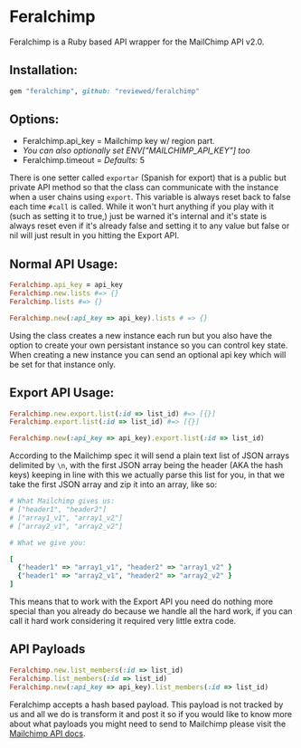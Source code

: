 # Feralchimp

Feralchimp is a Ruby based API wrapper for the MailChimp API v2.0.

## Installation:

```ruby
gem "feralchimp", github: "reviewed/feralchimp"
```

## Options:
* Feralchimp.api_key = Mailchimp key w/ region part.
* *You can also optionally set ENV["MAILCHIMP_API_KEY"] too*
* Feralchimp.timeout = *Defaults:* 5

There is one setter called `exportar` (Spanish for export) that is a public but private API method so that the class can communicate with the instance when a user chains using `export`.  This variable is always reset back to false each time `#call` is called. While it won't hurt anything if you play with it (such as setting it to true,) just be warned it's internal and it's state is always reset even if it's already false and setting it to any value but false or nil will just result in you hitting the Export API.

## Normal API Usage:

```ruby
Feralchimp.api_key = api_key
Feralchimp.new.lists #=> {}
Feralchimp.lists #=> {}

Feralchimp.new(:api_key => api_key).lists # => {}
```

Using the class creates a new instance each run but you also have the option to create your own persistant instance so you can control key state.  When creating a new instance you can send an optional api key which will be set for that instance only.

## Export API Usage:

```ruby
Feralchimp.new.export.list(:id => list_id) #=> [{}]
Feralchimp.export.list(:id => list_id) #=> [{}]

Feralchimp.new(:api_key => api_key).export.list(:id => list_id)
```

According to the Mailchimp spec it will send a plain text list of JSON arrays delimited by `\n`, with the first JSON array being the header (AKA the hash keys) keeping in line with this we actually parse this list for you, in that we take the first JSON array and zip it into an array, like so:

```ruby
# What Mailchimp gives us:
# ["header1", "header2"]
# ["array1_v1", "array1_v2"]
# ["array2_v1", "array2_v2"]

# What we give you:

[
  {"header1" => "array1_v1", "header2" => "array1_v2" }
  {"header1" => "array2_v1", "header2" => "array2_v2" }
]
```

This means that to work with the Export API you need do nothing more special than you already do because we handle all the hard work, if you can call it hard work considering it required very little extra code.

## API Payloads

```ruby
Feralchimp.new.list_members(:id => list_id)
Feralchimp.list_members(:id => list_id)
Feralchimp.new(:api_key => api_key).list_members(:id => list_id)
```

Feralchimp accepts a hash based payload.  This payload is not tracked by us and all we do is transform it and post it so if you would like to know more about what payloads you might need to send to Mailchimp please visit the [Mailchimp API docs](http://apidocs.mailchimp.com/api/2.0/).
